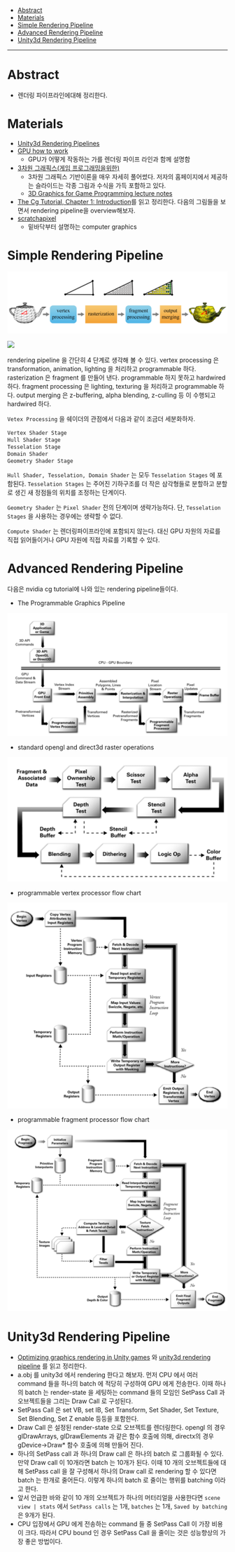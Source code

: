 - [Abstract](#Abstract)
- [Materials](#Materials)
- [Simple Rendering Pipeline](#Simple-Rendering-Pipeline)
- [Advanced Rendering Pipeline](#Advanced-Rendering-Pipeline)
- [Unity3d Rendering Pipeline](#Unity3d-Rendering-Pipeline)

-------------------------------------------------------------------------------

# Abstract

- 렌더링 파이프라인에대해 정리한다.

# Materials

- [Unity3d Rendering Pipelines](https://catlikecoding.com/unity/tutorials/rendering/)
- [GPU how to work](http://pixeljetstream.blogspot.kr/2015/02/life-of-triangle-nvidias-logical.html)
  - GPU가 어떻게 작동하는 가를 렌더링 파이프 라인과 함께 설명함
- [3차원 그래픽스(게임 프로그래밍을위한)](http://media.korea.ac.kr/book/)
  - 3차원 그래픽스 기반이론을 매우 자세히 풀어썼다. 저자의
    홈페이지에서 제공하는 슬라이드는 각종 그림과 수식을 가득 포함하고 있다.
  - [3D Graphics for Game Programming lecture notes](../gamegraphics/3dgraphics_for_game_programming_lecture_notes/)
- [The Cg Tutorial, Chapter 1: Introduction](http://download.nvidia.com/developer/cg/Cg_Tutorial/Chapter_1.pdf)를 
  읽고 정리한다. 다음의 그림들을 보면서 rendering pipeline을 overview해보자.
- [scratchapixel](http://www.scratchapixel.com/)
  - 밑바닥부터 설명하는 computer graphics

# Simple Rendering Pipeline

![](simple_rendering_pipeline.png)

![](https://people.eecs.ku.edu/~jrmiller/Courses/672/InClass/MaterialsFromElsewhere/SimplifiedGraphicsPipeline_FromSuperBible.png)

rendering pipeline 을 간단히 4 단계로 생각해 볼 수 있다.  vertex
processing 은 transformation, animation, lighting 을 처리하고
programmable 하다.  rasterization 은 fragment 를 만들어
낸다. programmable 하지 못하고 hardwired 하다.  fragment processing 은
lighting, texturing 을 처리하고 programmable 하다.  output merging 은
z-buffering, alpha blending, z-culling 등 이 수행되고 hardwired 하다.

`Vetex Processing` 을 쉐이더의 관점에서 다음과 같이 조금더 세분화하자.

```
Vertex Shader Stage
Hull Shader Stage
Tesselation Stage
Domain Shader
Geometry Shader Stage
```

`Hull Shader, Tesselation, Domain Shader` 는 모두 `Tesselation Stages` 에 포함된다. `Tesselation Stages` 는 주어진 기하구조를 더 작은 삼각형들로 분할하고 분할로 생긴 새 정점들의 위치를 조정하는 단계이다.

`Geometry Shader` 는 `Pixel Shader` 전의 단계이며 생략가능하다. 단, `Tesselation Stages` 을 사용하는 경우에는 생략할 수 없다.

`Compute Shader` 는 렌더링파이프라인에 포함되지 않는다. 대신 GPU 자원의 자료를 직접 읽어들이거나 GPU 자원에 직접 자료를 기록할 수 있다.

# Advanced Rendering Pipeline
  
다음은 nvidia cg tutorial에 나와 있는 rendering pipeline들이다.  
  
- The Programmable Graphics Pipeline

![](the_programmable_graphics_pipeline.png)

- standard opengl and direct3d raster operations

![](standard_opengl_and_direct3d_raster_operations.png)

- programmable vertex processor flow chart

![](programmable_vertex_processor_flow_chart.png)

- programmable fragment processor flow chart

![](programmable_fragment_processor_flow_chart.png)

# Unity3d Rendering Pipeline

- [Optimizing graphics rendering in Unity games](https://unity3d.com/kr/learn/tutorials/temas/performance-optimization/optimizing-graphics-rendering-unity-games?playlist=44069) 와
  [unity3d rendering pipeline](https://www.youtube.com/watch?v=qHpKfrkpt4c) 를 읽고 정리한다.
- a.obj 를 unity3d 에서 rendering 한다고 해보자. 먼저 CPU 에서 여러 command 들을 하나의 batch 에 적당히 구성하여 
  GPU 에게 전송한다. 이때 하나의 batch 는 render-state 을 세팅하는 command 들의 모임인 SetPass Call 과 오브젝트들을 그리는 Draw Call 로 구성된다.
- SetPass Call 은 set VB, set IB, 
  Set Transform, Set Shader, Set Texture, Set Blending, 
  Set Z enable 등등을 포함한다.
- Draw Call 은 설정된 render-state 으로 오브젝트를 렌더링한다. opengl 의 경우 glDrawArrays, glDrawElements 과 같은
  함수 호출에 의해, directx의 경우 gDevice->Draw* 함수 호출에 의해 만들어 진다.
- 하나의 SetPass call 과 하나의 Draw call 은 하나의 batch 로 그룹화될 수 있다. 만약 Draw call 이 10개라면 batch 는 10개가 된다. 이때 10 개의 오브젝트들에 대해 SetPass call 을 잘 구성해서 하나의 Draw call 로 rendering 할 수 있다면 batch 는 한개로 줄어든다. 이렇게 하나의 batch 로 줄이는 행위를 batching 이라고 한다.
- 앞서 언급한 바와 같이 10 개의 오브젝트가 하나의 머터리얼을 사용한다면 `scene view | stats` 에서 `SetPass calls` 는 1개, `batches` 는 1개, `Saved by batching` 은 9개가 된다.
- CPU 입장에서 GPU 에게 전송하는 command 들 중 SetPass Call 이 가장 비용이 크다.
  따라서 CPU bound 인 경우 SetPass Call 을 줄이는 것은 성능향상의 
  가장 좋은 방법이다.